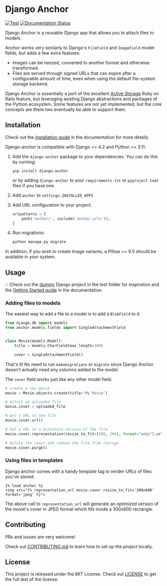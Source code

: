 # Django Anchor

[![Test](https://github.com/knifecake/django-anchor/actions/workflows/test.yml/badge.svg)](https://github.com/knifecake/django-anchor/actions/workflows/test.yml)
[![Documentation Status](https://readthedocs.org/projects/django-anchor/badge/?version=latest)](https://django-anchor.readthedocs.io/en/latest/?badge=latest)

Django Anchor is a reusable Django app that allows you to attach files to models.

Anchor works very similarly to Django's ``FileField`` and ``ImageField`` model
fields, but adds a few extra features:

- Images can be resized, converted to another format and otherwise transformed.
- Files are served through signed URLs that can expire after a configurable
  amount of time, even when using the default file-system storage backend.

Django Anchor is essentially a port of the excellent [Active
Storage](https://edgeguides.rubyonrails.org/active_storage_overview.html) Ruby
on Rails feature, but leveraging existing Django abstractions and packages of
the Python ecosystem. Some features are not yet implemented, but the core
concepts are there two eventually be able to support them.

## Installation

Check out the [installation
guide](https://django-anchor.readthedocs.io/en/latest/installation.html) in the
documentation for more details.

Django-anchor is compatible with Django >= 4.2 and Python >= 3.11.

1. Add the `django-anchor` package to your dependencies. You can do this by
   running:

       pip install django-anchor

   or by adding `django-anchor` to your `requirements.txt` or `pyproject.toml`
   files if you have one.

2. Add  `anchor` to `settings.INSTALLED_APPS`

3. Add URL configuration to your project:

   ```python
   urlpatterns = [
       path('anchor/', include('anchor.urls')),
   ]
   ```

4. Run migrations:

   ```bash
   python manage.py migrate
   ```

In addition, if you wish to create image variants, a Pillow >= 9.5 should be
available in your system.

## Usage

💡 Check out the [dummy](./tests/dummy//) Django project in the test folder for
inspiration and the [Getting Started
guide](https://django-anchor.readthedocs.io/en/latest/getting_started.html) in
the documentation.

### Adding files to models

The easiest way to add a file to a model is to add a `BlobField` to it:

```python
from django.db import models
from anchor.models.fields import SingleAttachmentField


class Movie(models.Model):
    title = models.CharField(max_length=100)

    cover = SingleAttachmentField()
```

That's it! No need to run ``makemigrations`` or ``migrate`` since Django Anchor
doesn't actually need any columns added to the model.

The ``cover`` field works just like any other model field:

```python
# Create a new movie
movie = Movie.objects.create(title="My Movie")

# Attach an uploaded file
movie.cover = uploaded_file

# Get a URL to the file
movie.cover.url()

# Get a URL to a miniature version of the file
movie.cover.representation(resize_to_fit=(200, 200), format="webp").url()

# Delete the cover and remove the file from storage
movie.cover.purge()
```

### Using files in templates

Django anchor comes with a handy template tag to render URLs of files you've stored:

```
{% load anchor %}
<img src="{% representation_url movie.cover resize_to_fit='300x600' format='jpeg' %}">
```

The above call to `representation_url` will generate an optimized version of the
movie's cover in JPEG format which fits inside a 300x600 rectangle.

## Contributing

PRs and issues are very welcome!

Check out [CONTRIBUTING.md](./CONTRIBUTING.md) to learn how to set up the
project locally.

## License

This project is released under the MIT License. Check out
[LICENSE](./LICENSE.md) to get the full text of the license.
